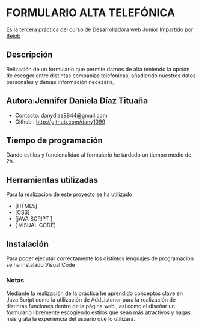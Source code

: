 # FORMULARIO ALTA TELEFÓNICA
Es la tercera práctica del curso de Desarrolladora web Junior Impartido por [Bejob](https://www.bejob.com)
## Descripción
Relización de un formulario que permite darnos de alta teniendo la opción de escoger entre distintas companias telefónicas, añadiendo nuestros datos personales y demás información necesaria,
## Autora:Jennifer Daniela Díaz Tituaña
* Contacto: danydiaz8844@gmail.com
* Github  : http://github.com/dany1099


## Tiempo de programación
Dando estilos y funcionalidad al formulario he tardado un tiempo medio de 2h.
## Herramientas utilizadas
Para la realización de este proyecto se ha utilizado
* [HTML5]
* [CSS]
* [jAVA SCRIPT ]
* [ VISUAL CODE]

## Instalación
Para poder ejecutar correctamente los distintos lenguajes de programación se ha instalado Visual Code
### Notas
Mediante la realización de la práctica he aprendido conceptos clave en Java Script como la utilización de AddListener para la realización de distintas funciones dentro de la página web , así como el diseñar un formulario libremente escogiendo estilos que sean más atractivos y hagas más grata la experiencia del usuario que lo utilizará.


